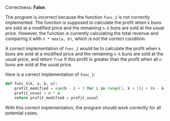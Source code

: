 Correctness: **False**.

The program is incorrect because the function `func_1` is not correctly implemented. The function is supposed to calculate the profit when `k` buns are sold at a modified price and the remaining `n-k` buns are sold at the usual price. However, the function is currently calculating the total revenue and comparing it with `n * max(a, b)`, which is not the correct condition.

A correct implementation of `func_1` would be to calculate the profit when `k` buns are sold at a modified price and the remaining `n-k` buns are sold at the usual price, and return `True` if this profit is greater than the profit when all `n` buns are sold at the usual price.

Here is a correct implementation of `func_1`:

```python
def func_1(k, a, b, n):
    profit_modified = sum(b - i + 1 for i in range(1, k + 1)) + (n - k) * a
    profit_usual = n * a
    return profit_modified > profit_usual
```

With this correct implementation, the program should work correctly for all potential cases.